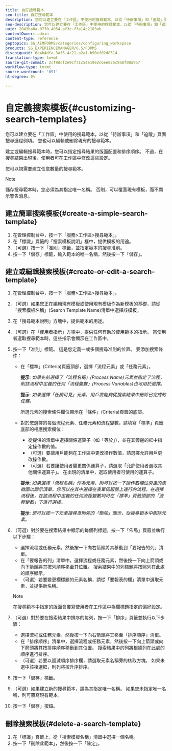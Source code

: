 ```yaml
---
title: 自訂搜尋範本
seo-title: 自訂搜尋範本
description: 您可以建立要在「工作區」中使用的搜尋範本，以從「待辦事項」和「追蹤」頁面搜尋進程例項。 您也可以編輯或刪除現有的搜尋範本。
seo-description: 您可以建立要在「工作區」中使用的搜尋範本，以從「待辦事項」和「追蹤」頁面搜尋進程例項。 您也可以編輯或刪除現有的搜尋範本。
uuid: 2043ba8a-07f0-4054-af3c-f3a14c2183ab
contentOwner: admin
content-type: reference
geptopics: SG_AEMFORMS/categories/configuring_workspace
products: SG_EXPERIENCEMANAGER/6.5/FORMS
discoiquuid: 6e4b4dfa-3af5-4c21-a2a1-b90ef02d8514
translation-type: tm+mt
source-git-commit: 2cf9dcf2e9cf71c54e19e2c6ee825c9a8f00a9b7
workflow-type: tm+mt
source-wordcount: '891'
ht-degree: 0%

---
```



# 自定義搜索模板{#customizing-search-templates}

您可以建立要在「工作區」中使用的搜尋範本，以從「待辦事項」和「追蹤」頁面搜尋進程例項。 您也可以編輯或刪除現有的搜尋範本。

建立或編輯搜尋範本時，您可以指定搜尋結果的版面配置和排序順序。 不過，在搜尋結果出現後，使用者可在工作區中修改這些設定。

您可以視需要建立任意數量的搜尋範本。

>[!NOTE]
>
>儲存搜尋範本時，您必須為其指定唯一名稱。 否則，可以覆蓋現有模板，而不顯示警告消息。

## 建立簡單搜索模板{#create-a-simple-search-template}

1. 在管理控制台中，按一下「服務>工作區>搜尋範本」。
1. 在「標識」頁籤的「搜索模板說明」框中，提供模板的用途。
1. （可選）按一下「准則」標籤，並指定範本的搜尋准則。
1. 按一下「儲存」標籤，輸入範本的唯一名稱，然後按一下「儲存」。

## 建立或編輯搜索模板{#create-or-edit-a-search-template}

1. 在管理控制台中，按一下「服務>工作區>搜尋範本」。
1. （可選）如果您正在編輯現有模板或使用現有模板作為新模板的基礎，請從「搜索模板名稱」(Search Template Name)清單中選擇該模板。
1. 在「搜尋範本說明」方塊中，提供範本的用途。
1. （可選）在「使用者指示」方塊中，提供任何有助於使用範本的指示。 當使用者選取搜尋範本時，這些指示會顯示在工作區中。
1. 按一下「准則」標籤。 這是您定義一或多個搜尋准則的位置。 要添加搜索條件：

   * 在「標準」(Criteria)頁籤頂部，選擇「流程元素」或「任務元素」。

      **提示**: *如果先前選擇了「流程名稱」(Process Name)元素並指定了流程，則該流程中定義的任何「流程變數」(Process Variables)也可用於選擇。*

      **提示**: *如果選擇「任務可見」元素，用戶將能夠從搜索結果中刪除已完成的任務。*

      所選元素的搜索條件欄位顯示在「條件」(Criteria)頁籤的底部。

   * 對於您選擇的每個流程元素、任務元素和流程變數，請填寫「標準」頁籤底部的相應搜索欄位：

      * 從提供的清單中選擇關係運算子（如「等於」），並在其旁邊的框中指定操作數的值。
      * （可選）要讓用戶能夠在工作區中更改操作數值，請選擇允許用戶更改操作數。
      * （可選）若要讓使用者變更關係運算子，請選取「允許使用者選取其他關係運算子」。 在出現的清單中，選取使用者可使用的運算子。

      **提示**: *如果選擇「流程名稱」作為元素，則可以按一下操作數欄位旁邊的表徵圖以顯示清單，您可以在其中選擇在表單伺服器上運行的流程。在選擇流程後，在該流程中定義的任何流程變數均可在「標準」頁籤頂部的「流程變數」下進行選擇。*

      **提示**: *您可以按一下元素搜尋准則旁的「刪除」圖示，從搜尋範本中刪除元素。*


1. （可選）對於要在搜索結果中顯示的每個列標題，按一下「佈局」頁籤並執行以下步驟：

   * 選擇流程或任務元素，然後按一下向右箭頭將其移動到「要報告的列」清單。
   * 在「要報告的列」清單中，選擇流程或任務元素，然後按一下向上箭頭或向下箭頭將其按列順序移至其位置。 搜索結果中的列標題將按照列在此處的順序顯示。
   * （可選）若要變更欄標題的元素名稱，請從「要報表的欄」清單中選取元素，並提供新名稱。

   >[!NOTE]
   >
   >在搜尋範本中指定的版面會覆寫使用者在工作區中為欄標題指定的偏好設定。

1. （可選）對於要在搜索結果中排序的每列，按一下「排序」頁籤並執行以下步驟：

   * 選擇流程或任務元素，然後按一下向右箭頭將其移至「排序順序」清單。
   * 在「排序順序」清單中，選擇流程或任務元素，然後按一下向上箭頭或向下箭頭將其按排序順序移動到其位置。 搜索結果中的列將根據列在此處的順序進行排序。
   * （可選）若要以遞減順序排序欄，請選取元素名稱旁的核取方塊。 如果未選中該複選框，則列將按升序排序。

1. 按一下「儲存」標籤。
1. （可選）如果建立新的搜尋範本，請為其指定唯一名稱。 如果您未指定唯一名稱，則可覆寫現有範本。
1. 按一下「儲存」按鈕。

## 刪除搜索模板{#delete-a-search-template}

1. 在「標識」頁籤上，從「搜索模板名稱」清單中選擇一個名稱。
1. 按一下「刪除此範本」，然後按一下「確定」。

